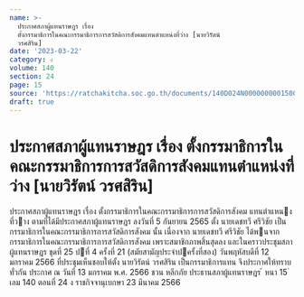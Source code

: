 ```yaml
---
name: >-
  ประกาศสภาผู้แทนราษฎร เรื่อง
  ตั้งกรรมาธิการในคณะกรรมาธิการการสวัสดิการสังคมแทนตำแหน่งที่ว่าง [นายวิรัตน์
  วรศสิริน]
date: '2023-03-22'
category: ง
volume: 140
section: 24
page: 15
source: 'https://ratchakitcha.soc.go.th/documents/140D024N0000000001500.pdf'
draft: true
---
```


# ประกาศสภาผู้แทนราษฎร เรื่อง ตั้งกรรมาธิการในคณะกรรมาธิการการสวัสดิการสังคมแทนตำแหน่งที่ว่าง [นายวิรัตน์ วรศสิริน]

ประกาศสภาผู้แทนราษฎร เรื่อง ตั้งกรรมาธิการในคณะกรรมาธิการการสวัสดิการสังคม แทนตําแหนงที่วาง ตามที่ได้มีประกาศสภาผู้แทนราษฎร ลงวันที่ 5 กันยายน 2565 ตั้ง นายเดชทวี ศรีวิชัย เป็นกรรมาธิการในคณะกรรมาธิการการสวัสดิการสังคม นั้น เนื่องจาก นายเดชทวี ศรีวิชัย ได้พนจากกรรมาธิการในคณะกรรมาธิการการสวัสดิการสังคม เพราะสมาชิกภาพสิ้นสุดลง และในคราวประชุมสภาผู้แทนราษฎร ชุดที่ 25 ปที่ 4 ครั้งที่ 21 (สมัยสามัญประจําปครั้งที่สอง) วันพฤหัสบดีที่ 12 มกราคม 2566 ที่ประชุมเห็นชอบให้ตั้ง นายวิรัตน์ วรศสิริน เป็นกรรมาธิการแทน จึงประกาศให้ทราบทั่วกัน ประกาศ ณ วันที่ 13 มกราคม พ.ศ. 2566 ชวน หลีกภัย ประธานสภาผู้แทนราษฎร ้ หนา 15 ่ เลม 140 ตอนที่ 24 ง ราชกิจจานุเบกษา 23 มีนาคม 2566
